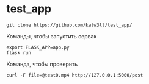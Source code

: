 # test_app
``` 
git clone https://github.com/katw3ll/test_app/
``` 
Команды, чтобы запустить сервак
``` 
export FLASK_APP=app.py
flask run
``` 
Команда, чтобы проверить
``` 
curl -F file=@test0.mp4 http://127.0.0.1:5000/post
```
